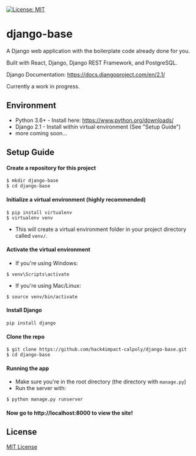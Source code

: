 [![License: MIT](https://img.shields.io/badge/License-MIT-green.svg)](https://opensource.org/licenses/MIT)

# django-base
A Django web application with the boilerplate code already done for you.

Built with React, Django, Django REST Framework, and PostgreSQL.

Django Documentation: https://docs.djangoproject.com/en/2.1/

Currently a work in progress. 

## Environment
* Python 3.6+ - Install here: https://www.python.org/downloads/
* Django 2.1 - Install within virtual environment (See "Setup Guide") 
* more coming soon...

## Setup Guide
#### Create a repository for this project
```
$ mkdir django-base
$ cd django-base
```
#### Initialize a virtual environment (highly recommended)
```
$ pip install virtualenv
$ virtualenv venv
```
* This will create a virtual environment folder in your project directory called `venv/`.
#### Activate the virtual environment
* If you're using Windows:
```
$ venv\Scripts\activate
```
* If you're using Mac/Linux:
```
$ source venv/bin/activate
```
#### Install Django
```
pip install django
```
#### Clone the repo
```
$ git clone https://github.com/hack4impact-calpoly/django-base.git
$ cd django-base
```
#### Running the app
* Make sure you're in the root directory (the directory with `manage.py`)
* Run the server with:
```
$ python manage.py runserver
```
#### Now go to http://localhost:8000 to view the site!

## License
[MIT License](LICENSE.md)
